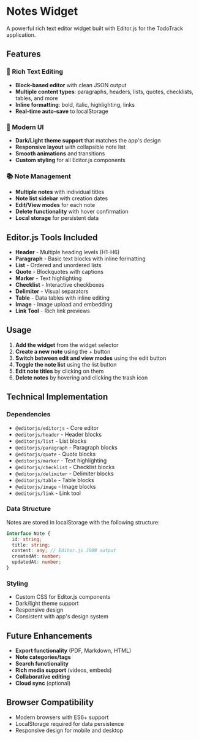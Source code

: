 # Notes Widget

A powerful rich text editor widget built with Editor.js for the TodoTrack application.

## Features

### 📝 Rich Text Editing
- **Block-based editor** with clean JSON output
- **Multiple content types**: paragraphs, headers, lists, quotes, checklists, tables, and more
- **Inline formatting**: bold, italic, highlighting, links
- **Real-time auto-save** to localStorage

### 🎨 Modern UI
- **Dark/Light theme support** that matches the app's design
- **Responsive layout** with collapsible note list
- **Smooth animations** and transitions
- **Custom styling** for all Editor.js components

### 📚 Note Management
- **Multiple notes** with individual titles
- **Note list sidebar** with creation dates
- **Edit/View modes** for each note
- **Delete functionality** with hover confirmation
- **Local storage** for persistent data

## Editor.js Tools Included

- **Header** - Multiple heading levels (H1-H6)
- **Paragraph** - Basic text blocks with inline formatting
- **List** - Ordered and unordered lists
- **Quote** - Blockquotes with captions
- **Marker** - Text highlighting
- **Checklist** - Interactive checkboxes
- **Delimiter** - Visual separators
- **Table** - Data tables with inline editing
- **Image** - Image upload and embedding
- **Link Tool** - Rich link previews

## Usage

1. **Add the widget** from the widget selector
2. **Create a new note** using the + button
3. **Switch between edit and view modes** using the edit button
4. **Toggle the note list** using the list button
5. **Edit note titles** by clicking on them
6. **Delete notes** by hovering and clicking the trash icon

## Technical Implementation

### Dependencies
- `@editorjs/editorjs` - Core editor
- `@editorjs/header` - Header blocks
- `@editorjs/list` - List blocks
- `@editorjs/paragraph` - Paragraph blocks
- `@editorjs/quote` - Quote blocks
- `@editorjs/marker` - Text highlighting
- `@editorjs/checklist` - Checklist blocks
- `@editorjs/delimiter` - Delimiter blocks
- `@editorjs/table` - Table blocks
- `@editorjs/image` - Image blocks
- `@editorjs/link` - Link tool

### Data Structure
Notes are stored in localStorage with the following structure:
```typescript
interface Note {
  id: string;
  title: string;
  content: any; // Editor.js JSON output
  createdAt: number;
  updatedAt: number;
}
```

### Styling
- Custom CSS for Editor.js components
- Dark/light theme support
- Responsive design
- Consistent with app's design system

## Future Enhancements

- **Export functionality** (PDF, Markdown, HTML)
- **Note categories/tags**
- **Search functionality**
- **Rich media support** (videos, embeds)
- **Collaborative editing**
- **Cloud sync** (optional)

## Browser Compatibility

- Modern browsers with ES6+ support
- LocalStorage required for data persistence
- Responsive design for mobile and desktop 